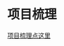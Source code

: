 # 项目梳理

[项目梳理点这里](https://blog.csdn.net/2301_76391858/article/details/151077669?fromshare=blogdetail&sharetype=blogdetail&sharerId=151077669&sharerefer=PC&sharesource=2301_76391858&sharefrom=from_link)